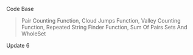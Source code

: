Code Base

>Pair Counting Function,
>Cloud Jumps Function,
>Valley Counting Function,
>Repeated String Finder Function,
>Sum Of Pairs Sets And WholeSet


Update 6

